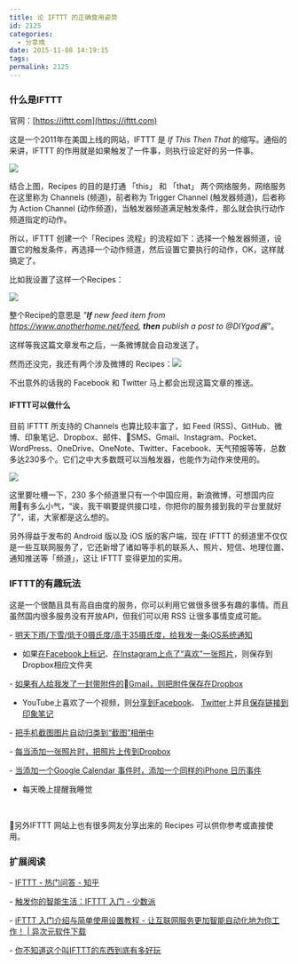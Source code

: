 ```yaml
---
title: 论 IFTTT 的正确食用姿势
id: 2125
categories:
  - 分享境
date: 2015-11-08 14:19:15
tags:
permalink: 2125
---
```


### 什么是IFTTT

官网：[https://ifttt.com](https://ifttt.com)

这是一个2011年在美国上线的网站，IFTTT 是 _If This Then That_ 的缩写。通俗的来讲，IFTTT 的作用就是如果触发了一件事，则执行设定好的另一件事。

![](/images/ifttt.png)

结合上图，Recipes 的目的是打通 「this」 和 「that」 两个网络服务，网络服务在这里称为 Channels (频道)，前者称为 Trigger Channel (触发器频道)，后者称为 Action Channel (动作频道)，当触发器频道满足触发条件，那么就会执行动作频道指定的动作。

所以，IFTTT 创建一个「Recipes 流程」的流程如下：选择一个触发器频道，设置它的触发条件，再选择一个动作频道，然后设置它要执行的动作，OK，这样就搞定了。

比如我设置了这样一个Recipes：

![](/images/ifttt1.png)

整个Recipe的意思是 _"**If** new feed item from https://www.anotherhome.net/feed, **then** publish a post to @DIYgod酱"_。

这样等我这篇文章发布之后，一条微博就会自动发送了。

然而还没完，我还有两个涉及微博的 Recipes：<!--more-->![](/images/ifttt2.png)

不出意外的话我的 Facebook 和 Twitter 马上都会出现这篇文章的推送。

#### IFTTT可以做什么

目前 IFTTT 所支持的 Channels 也算比较丰富了，如 Feed (RSS)、GitHub、微博、印象笔记、Dropbox、邮件、SMS、Gmail、Instagram、Pocket、WordPress、OneDrive、OneNote、Twitter、Facebook、天气预报等等，总数多达230多个。它们之中大多数既可以当触发器，也能作为动作来使用的。

![](/images/ifttt3.png)

这里要吐槽一下，230 多个频道里只有一个中国应用，新浪微博，可想国内应用有多么小气，“诶，我干嘛要提供接口哇，你把你的服务接到我的平台里就好了”，诺，大家都是这么想的。

另外得益于发布的 Android 版以及 iOS 版的客户端，现在 IFTTT 的频道里不仅仅是一些互联网服务了，它还新增了诸如等手机的联系人、照片、短信、地理位置、通知推送等「频道」，这让 IFTTT 变得更加的实用。

### IFTTT的有趣玩法

这是一个很酷且具有高自由度的服务，你可以利用它做很多很多有趣的事情。而且虽然国内很多服务没有开放API，但我们可以用 RSS 让很多事情变成可能。

- [明天下雨/下雪/低于0摄氏度/高于35摄氏度，给我发一条iOS系统通知](https://ifttt.com/connect/weather/if_notifications)

- 如果[在Facebook上标记](https://ifttt.com/connect/facebook/dropbox)、[在Instagram上点了“喜欢”一张照片](https://ifttt.com/connect/instagram/dropbox)，则保存到Dropbox相应文件夹

- [如果有人给我发了一封带附件的Gmail，则把附件保存在Dropbox](https://ifttt.com/recipes/98759-save-all-your-gmail-attachments-to-dropbox)

- YouTube上喜欢了一个视频，则[分享到Facebook](https://ifttt.com/connect/youtube/facebook)、 [Twitter](https://ifttt.com/connect/youtube/twitter)上并且[保存链接到印象笔记](https://ifttt.com/connect/youtube/evernote)

- [把手机截图图片自动归类到“截图”相册中](https://ifttt.com/recipes/140665-organize-screenshots-in-an-ios-photo-album)

- [每当添加一张照片时，把照片上传到Dropbox](https://ifttt.com/connect/ios_photos/dropbox)

- [当添加一个Google Calendar 事件时，添加一个同样的iPhone 日历事件](https://ifttt.com/connect/google_calendar/ios_reminders)

- 每天晚上提醒我睡觉

&nbsp;

另外IFTTT 网站上也有很多网友分享出来的 Recipes 可以供你参考或直接使用。

### 扩展阅读

- [IFTTT - 热门问答 - 知乎](http://www.zhihu.com/topic/19607376)

- [触发你的智能生活：IFTTT 入门 - 少数派](http://sspai.com/25270)

- [iFTTT 入门介绍与简单使用设置教程 - 让互联网服务更加智能自动化地为你工作！ | 异次元软件下载](http://www.iplaysoft.com/ifttt.html)

- [你不知道这个叫IFTTT的东西到底有多好玩](http://mp.weixin.qq.com/s?__biz=MzA3NDYwMjk5NQ==&amp;mid=204868306&amp;idx=1&amp;sn=f6f78d5858b6f50cc3c32886b2b74cb3&amp;scene=2&amp;from=timeline&amp;isappinstalled=0#rd)